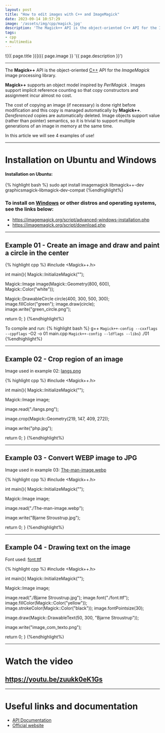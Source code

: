 ```yaml
---
layout: post
title: "How to edit images with C++ and ImageMagick"
date: 2023-09-14 10:57:29
image: '/assets/img/cpp/magick.jpg'
description: 'The Magick++ API is the object-oriented C++ API for the ImageMagick image processing library.'
tags:
- cpp
- multimedia
---
```


![{{ page.title }}]({{ page.image }} '{{ page.description }}')

---

The **Magick++** API is the object-oriented [C++](https://terminalroot.com/tags#cpp) API for the *ImageMagick* image processing library.

**Magick++** supports an object model inspired by *PerlMagick* . Images support implicit reference counting so that copy constructors and assignment incur almost no cost.

The cost of copying an image (if necessary) is done right before modification and this copy is managed automatically by **Magick++**. *Dereferenced* copies are automatically deleted. Image objects support value (rather than pointer) semantics, so it is trivial to support multiple generations of an image in memory at the same time.

In this article we will see 4 examples of use!

---

# Installation on Ubuntu and Windows

#### Installation on Ubuntu:
{% highlight bash %}
sudo apt install imagemagick libmagick++-dev graphicsmagick-libmagick-dev-compat
{%endhighlight%}

### To install on [Windows](https://terminalroot.com/tags#windows) or other distros and operating systems, see the links below:
+ <https://imagemagick.org/script/advanced-windows-installation.php>
+ <https://imagemagick.org/script/download.php>

---

## Example 01 - Create an image and draw and paint a circle in the center

{% highlight cpp %}
#include <Magick++.h>

int main(){
   Magick::InitializeMagick("");

   Magick::Image image(Magick::Geometry(800, 600), Magick::Color("white"));

   Magick::DrawableCircle circle(400, 300, 500, 300);
   image.fillColor("green");
   image.draw(circle);
   image.write("green_circle.png");

   return 0;
}
{%endhighlight%}

To compile and run:
{% highlight bash %}
g++ `Magick++-config --cxxflags --cppflags` -O2 -o 01 main.cpp `Magick++-config --ldflags --libs`)
./01
{%endhighlight%}

---

## Example 02 - Crop region of an image
Image used in example 02: [langs.png](/assets/img/cpp/magick/langs.png)


{% highlight cpp %}
#include <Magick++.h>

int main(){
   Magick::InitializeMagick("");

   Magick::Image image;

   image.read("./langs.png");

   image.crop(Magick::Geometry(219, 147, 409, 272));

   image.write("php.jpg");

   return 0;
}
{%endhighlight%}

---

## Example 03 - Convert WEBP image to JPG
Image used in example 03: [The-man-image.webp](/assets/img/cpp/magick/The-man-image.webp)

{% highlight cpp %}
#include <Magick++.h>

int main(){
   Magick::InitializeMagick("");

   Magick::Image image;

   image.read("./The-man-image.webp");

   image.write("Bjarne Stroustrup.jpg");

   return 0;
}
{%endhighlight%}

---

## Example 04 - Drawing text on the image
Font used: [font.ttf](/assets/img/cpp/magick/font.ttf)

{% highlight cpp %}
#include <Magick++.h>

int main(){
   Magick::InitializeMagick("");

   Magick::Image image;

   image.read("./Bjarne Stroustrup.jpg");
   image.font("./font.ttf");
   image.fillColor(Magick::Color("yellow"));
   image.strokeColor(Magick::Color("black"));
   image.fontPointsize(30);

   image.draw(Magick::DrawableText(50, 300, "Bjarne Stroustrup"));

   image.write("image_com_texto.png");

   return 0;
}
{%endhighlight%}


---

# Watch the video
## <https://youtu.be/zuukk0eK1Gs>

---

# Useful links and documentation
+ [API Documentation](https://imagemagick.org/script/magick++.php)
+ [Official website](https://imagemagick.org/)


